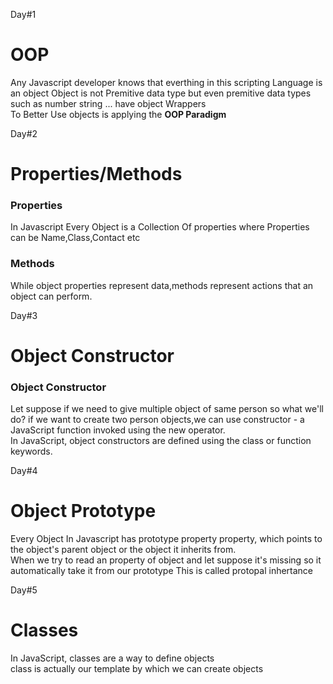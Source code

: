 <p>Day#1</p>
<h1>OOP</h1>
<p>Any Javascript developer knows that everthing in this scripting Language is an object Object is not Premitive data type but even premitive data types such as number string ... have object Wrappers<br>To Better Use objects is applying the <b>OOP Paradigm</b></p>



<p>Day#2</p>
<h1>Properties/Methods</h1>
<h3><b>Properties</b></h3>
<p>In Javascript Every Object is a Collection Of properties where Properties can be Name,Class,Contact etc<br>
 </p>

 <h3><b>Methods</b></h3>
<p>While object properties represent data,methods represent actions that an object can
perform.<br>
 </p>



<p>Day#3</p>
<h1>Object Constructor</h1>
<h3><b>Object Constructor</b></h3>
<p>Let suppose if we need to give multiple object of same person so what we'll do? if we want to create two
person objects,we can use constructor - a JavaScript function invoked using the new operator.<br>
In JavaScript, object constructors are defined using the class or function keywords. </p>


<p>Day#4</p>
<h1><b>Object Prototype</b></h1>
<p>Every Object In Javascript has prototype property property, which points to the object's parent object or the object it inherits from.<br>When we try to read an property of object and let suppose it's missing so it automatically take it from our prototype This is called protopal inhertance</p>


<p>Day#5</p>
<h1><b>Classes</b></h1>
<p>In JavaScript, classes are a way to define objects<br>class is actually our template by which we can create objects</p>
